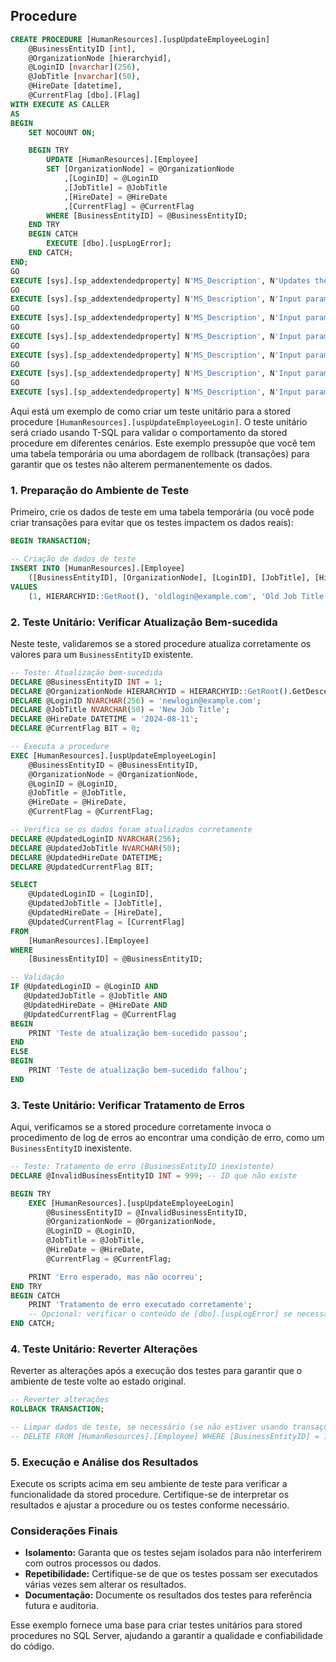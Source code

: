 ## Procedure 

```sql
CREATE PROCEDURE [HumanResources].[uspUpdateEmployeeLogin]
    @BusinessEntityID [int], 
    @OrganizationNode [hierarchyid],
    @LoginID [nvarchar](256),
    @JobTitle [nvarchar](50),
    @HireDate [datetime],
    @CurrentFlag [dbo].[Flag]
WITH EXECUTE AS CALLER
AS
BEGIN
    SET NOCOUNT ON;

    BEGIN TRY
        UPDATE [HumanResources].[Employee] 
        SET [OrganizationNode] = @OrganizationNode 
            ,[LoginID] = @LoginID 
            ,[JobTitle] = @JobTitle 
            ,[HireDate] = @HireDate 
            ,[CurrentFlag] = @CurrentFlag 
        WHERE [BusinessEntityID] = @BusinessEntityID;
    END TRY
    BEGIN CATCH
        EXECUTE [dbo].[uspLogError];
    END CATCH;
END;
GO
EXECUTE [sys].[sp_addextendedproperty] N'MS_Description', N'Updates the Employee table with the values specified in the input parameters for the given BusinessEntityID.', N'SCHEMA', [HumanResources], N'PROCEDURE', [uspUpdateEmployeeLogin], NULL, NULL;
GO
EXECUTE [sys].[sp_addextendedproperty] N'MS_Description', N'Input parameter for the stored procedure uspUpdateEmployeeLogin. Enter a valid EmployeeID from the Employee table.', N'SCHEMA', [HumanResources], N'PROCEDURE', [uspUpdateEmployeeLogin], N'PARAMETER', '@BusinessEntityID';
GO
EXECUTE [sys].[sp_addextendedproperty] N'MS_Description', N'Input parameter for the stored procedure uspUpdateEmployeeHireInfo. Enter a valid ManagerID for the employee.', N'SCHEMA', [HumanResources], N'PROCEDURE', [uspUpdateEmployeeLogin], N'PARAMETER', '@OrganizationNode';
GO
EXECUTE [sys].[sp_addextendedproperty] N'MS_Description', N'Input parameter for the stored procedure uspUpdateEmployeeHireInfo. Enter a valid login for the employee.', N'SCHEMA', [HumanResources], N'PROCEDURE', [uspUpdateEmployeeLogin], N'PARAMETER', '@LoginID';
GO
EXECUTE [sys].[sp_addextendedproperty] N'MS_Description', N'Input parameter for the stored procedure uspUpdateEmployeeHireInfo. Enter a title for the employee.', N'SCHEMA', [HumanResources], N'PROCEDURE', [uspUpdateEmployeeLogin], N'PARAMETER', '@JobTitle';
GO
EXECUTE [sys].[sp_addextendedproperty] N'MS_Description', N'Input parameter for the stored procedure uspUpdateEmployeeHireInfo. Enter a hire date for the employee.', N'SCHEMA', [HumanResources], N'PROCEDURE', [uspUpdateEmployeeLogin], N'PARAMETER', '@HireDate';
GO
EXECUTE [sys].[sp_addextendedproperty] N'MS_Description', N'Input parameter for the stored procedure uspUpdateEmployeeHireInfo. Enter the current flag for the employee.', N'SCHEMA', [HumanResources], N'PROCEDURE', [uspUpdateEmployeeLogin], N'PARAMETER', '@CurrentFlag';
```

Aqui está um exemplo de como criar um teste unitário para a stored procedure `[HumanResources].[uspUpdateEmployeeLogin]`. O teste unitário será criado usando T-SQL para validar o comportamento da stored procedure em diferentes cenários. Este exemplo pressupõe que você tem uma tabela temporária ou uma abordagem de rollback (transações) para garantir que os testes não alterem permanentemente os dados.

### 1. **Preparação do Ambiente de Teste**

Primeiro, crie os dados de teste em uma tabela temporária (ou você pode criar transações para evitar que os testes impactem os dados reais):

```sql
BEGIN TRANSACTION;

-- Criação de dados de teste
INSERT INTO [HumanResources].[Employee] 
    ([BusinessEntityID], [OrganizationNode], [LoginID], [JobTitle], [HireDate], [CurrentFlag])
VALUES 
    (1, HIERARCHYID::GetRoot(), 'oldlogin@example.com', 'Old Job Title', '2000-01-01', 1);

```

### 2. **Teste Unitário: Verificar Atualização Bem-sucedida**

Neste teste, validaremos se a stored procedure atualiza corretamente os valores para um `BusinessEntityID` existente.

```sql
-- Teste: Atualização bem-sucedida
DECLARE @BusinessEntityID INT = 1;
DECLARE @OrganizationNode HIERARCHYID = HIERARCHYID::GetRoot().GetDescendant(NULL, NULL);
DECLARE @LoginID NVARCHAR(256) = 'newlogin@example.com';
DECLARE @JobTitle NVARCHAR(50) = 'New Job Title';
DECLARE @HireDate DATETIME = '2024-08-11';
DECLARE @CurrentFlag BIT = 0;

-- Executa a procedure
EXEC [HumanResources].[uspUpdateEmployeeLogin] 
    @BusinessEntityID = @BusinessEntityID,
    @OrganizationNode = @OrganizationNode,
    @LoginID = @LoginID,
    @JobTitle = @JobTitle,
    @HireDate = @HireDate,
    @CurrentFlag = @CurrentFlag;

-- Verifica se os dados foram atualizados corretamente
DECLARE @UpdatedLoginID NVARCHAR(256);
DECLARE @UpdatedJobTitle NVARCHAR(50);
DECLARE @UpdatedHireDate DATETIME;
DECLARE @UpdatedCurrentFlag BIT;

SELECT 
    @UpdatedLoginID = [LoginID],
    @UpdatedJobTitle = [JobTitle],
    @UpdatedHireDate = [HireDate],
    @UpdatedCurrentFlag = [CurrentFlag]
FROM 
    [HumanResources].[Employee]
WHERE 
    [BusinessEntityID] = @BusinessEntityID;

-- Validação
IF @UpdatedLoginID = @LoginID AND 
   @UpdatedJobTitle = @JobTitle AND 
   @UpdatedHireDate = @HireDate AND 
   @UpdatedCurrentFlag = @CurrentFlag
BEGIN
    PRINT 'Teste de atualização bem-sucedido passou';
END
ELSE
BEGIN
    PRINT 'Teste de atualização bem-sucedido falhou';
END
```

### 3. **Teste Unitário: Verificar Tratamento de Erros**

Aqui, verificamos se a stored procedure corretamente invoca o procedimento de log de erros ao encontrar uma condição de erro, como um `BusinessEntityID` inexistente.

```sql
-- Teste: Tratamento de erro (BusinessEntityID inexistente)
DECLARE @InvalidBusinessEntityID INT = 999; -- ID que não existe

BEGIN TRY
    EXEC [HumanResources].[uspUpdateEmployeeLogin] 
        @BusinessEntityID = @InvalidBusinessEntityID,
        @OrganizationNode = @OrganizationNode,
        @LoginID = @LoginID,
        @JobTitle = @JobTitle,
        @HireDate = @HireDate,
        @CurrentFlag = @CurrentFlag;

    PRINT 'Erro esperado, mas não ocorreu';
END TRY
BEGIN CATCH
    PRINT 'Tratamento de erro executado corretamente';
    -- Opcional: verificar o conteúdo de [dbo].[uspLogError] se necessário
END CATCH;
```

### 4. **Teste Unitário: Reverter Alterações**

Reverter as alterações após a execução dos testes para garantir que o ambiente de teste volte ao estado original.

```sql
-- Reverter alterações
ROLLBACK TRANSACTION;

-- Limpar dados de teste, se necessário (se não estiver usando transações)
-- DELETE FROM [HumanResources].[Employee] WHERE [BusinessEntityID] = 1;
```

### 5. **Execução e Análise dos Resultados**

Execute os scripts acima em seu ambiente de teste para verificar a funcionalidade da stored procedure. Certifique-se de interpretar os resultados e ajustar a procedure ou os testes conforme necessário.

### Considerações Finais

- **Isolamento:** Garanta que os testes sejam isolados para não interferirem com outros processos ou dados.
- **Repetibilidade:** Certifique-se de que os testes possam ser executados várias vezes sem alterar os resultados.
- **Documentação:** Documente os resultados dos testes para referência futura e auditoria.

Esse exemplo fornece uma base para criar testes unitários para stored procedures no SQL Server, ajudando a garantir a qualidade e confiabilidade do código.

